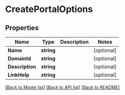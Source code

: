 # CreatePortalOptions

## Properties

Name | Type | Description | Notes
------------ | ------------- | ------------- | -------------
**Name** | **string** |  | [optional] 
**DomainId** | **string** |  | [optional] 
**Description** | **string** |  | [optional] 
**LinkHelp** | **string** |  | [optional] 

[[Back to Model list]](../README#documentation-for-models) [[Back to API list]](../README#documentation-for-api-endpoints) [[Back to README]](../README)


